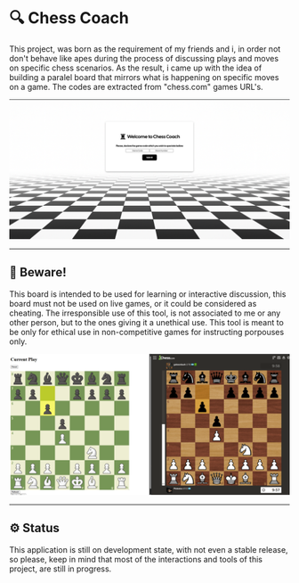 # 🔍 Chess Coach

This project, was born as the requirement of my friends and i, in order not don't behave like apes during the process of discussing plays and moves on specific chess scenarios.
As the result, i came up with the idea of building a paralel board that mirrors what is happening on specific moves on a game.
The codes are extracted from "chess.com" games URL's.

![Main](./app/static/images/readmeIntro.png)

---

## 🚧 Beware!

This board is intended to be used for learning or interactive discussion, this board must not be used on live games, or it could be considered as cheating.
The irresponsible use of this tool, is not associated to me or any other person, but to the ones giving it a unethical use.
This tool is meant to be only for ethical use in non-competitive games for instructing porpouses only.

![Example](./app/static/images/readmeExample.png)

---

## ⚙️ Status

This application is still on development state, with not even a stable release, so please, keep in mind that most of the interactions and tools of this project, are still in progress.